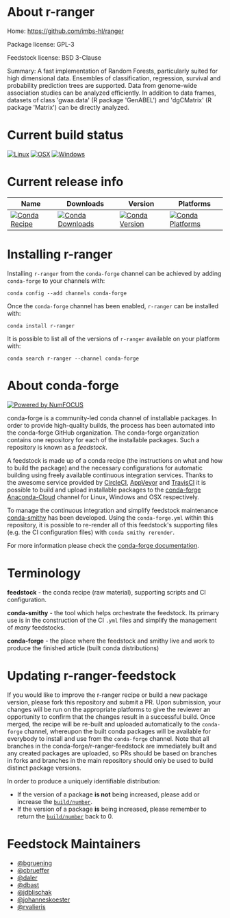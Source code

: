 <!--
# -*- mode: jinja -*-
-->

About r-ranger
==============

Home: https://github.com/imbs-hl/ranger

Package license: GPL-3

Feedstock license: BSD 3-Clause

Summary: A fast implementation of Random Forests, particularly suited for high dimensional data. Ensembles of classification, regression, survival and probability prediction trees are supported. Data from genome-wide association studies can be analyzed efficiently. In addition to data frames, datasets of class 'gwaa.data' (R package 'GenABEL') and 'dgCMatrix' (R package 'Matrix')  can be directly analyzed.



Current build status
====================

[![Linux](https://img.shields.io/circleci/project/github/conda-forge/r-ranger-feedstock/master.svg?label=Linux)](https://circleci.com/gh/conda-forge/r-ranger-feedstock)
[![OSX](https://img.shields.io/travis/conda-forge/r-ranger-feedstock/master.svg?label=macOS)](https://travis-ci.org/conda-forge/r-ranger-feedstock)
[![Windows](https://img.shields.io/appveyor/ci/conda-forge/r-ranger-feedstock/master.svg?label=Windows)](https://ci.appveyor.com/project/conda-forge/r-ranger-feedstock/branch/master)

Current release info
====================

| Name | Downloads | Version | Platforms |
| --- | --- | --- | --- |
| [![Conda Recipe](https://img.shields.io/badge/recipe-r--ranger-green.svg)](https://anaconda.org/conda-forge/r-ranger) | [![Conda Downloads](https://img.shields.io/conda/dn/conda-forge/r-ranger.svg)](https://anaconda.org/conda-forge/r-ranger) | [![Conda Version](https://img.shields.io/conda/vn/conda-forge/r-ranger.svg)](https://anaconda.org/conda-forge/r-ranger) | [![Conda Platforms](https://img.shields.io/conda/pn/conda-forge/r-ranger.svg)](https://anaconda.org/conda-forge/r-ranger) |

Installing r-ranger
===================

Installing `r-ranger` from the `conda-forge` channel can be achieved by adding `conda-forge` to your channels with:

```
conda config --add channels conda-forge
```

Once the `conda-forge` channel has been enabled, `r-ranger` can be installed with:

```
conda install r-ranger
```

It is possible to list all of the versions of `r-ranger` available on your platform with:

```
conda search r-ranger --channel conda-forge
```


About conda-forge
=================

[![Powered by NumFOCUS](https://img.shields.io/badge/powered%20by-NumFOCUS-orange.svg?style=flat&colorA=E1523D&colorB=007D8A)](http://numfocus.org)

conda-forge is a community-led conda channel of installable packages.
In order to provide high-quality builds, the process has been automated into the
conda-forge GitHub organization. The conda-forge organization contains one repository
for each of the installable packages. Such a repository is known as a *feedstock*.

A feedstock is made up of a conda recipe (the instructions on what and how to build
the package) and the necessary configurations for automatic building using freely
available continuous integration services. Thanks to the awesome service provided by
[CircleCI](https://circleci.com/), [AppVeyor](https://www.appveyor.com/)
and [TravisCI](https://travis-ci.org/) it is possible to build and upload installable
packages to the [conda-forge](https://anaconda.org/conda-forge)
[Anaconda-Cloud](https://anaconda.org/) channel for Linux, Windows and OSX respectively.

To manage the continuous integration and simplify feedstock maintenance
[conda-smithy](https://github.com/conda-forge/conda-smithy) has been developed.
Using the ``conda-forge.yml`` within this repository, it is possible to re-render all of
this feedstock's supporting files (e.g. the CI configuration files) with ``conda smithy rerender``.

For more information please check the [conda-forge documentation](https://conda-forge.org/docs/).

Terminology
===========

**feedstock** - the conda recipe (raw material), supporting scripts and CI configuration.

**conda-smithy** - the tool which helps orchestrate the feedstock.
                   Its primary use is in the construction of the CI ``.yml`` files
                   and simplify the management of *many* feedstocks.

**conda-forge** - the place where the feedstock and smithy live and work to
                  produce the finished article (built conda distributions)


Updating r-ranger-feedstock
===========================

If you would like to improve the r-ranger recipe or build a new
package version, please fork this repository and submit a PR. Upon submission,
your changes will be run on the appropriate platforms to give the reviewer an
opportunity to confirm that the changes result in a successful build. Once
merged, the recipe will be re-built and uploaded automatically to the
`conda-forge` channel, whereupon the built conda packages will be available for
everybody to install and use from the `conda-forge` channel.
Note that all branches in the conda-forge/r-ranger-feedstock are
immediately built and any created packages are uploaded, so PRs should be based
on branches in forks and branches in the main repository should only be used to
build distinct package versions.

In order to produce a uniquely identifiable distribution:
 * If the version of a package **is not** being increased, please add or increase
   the [``build/number``](https://conda.io/docs/user-guide/tasks/build-packages/define-metadata.html#build-number-and-string).
 * If the version of a package **is** being increased, please remember to return
   the [``build/number``](https://conda.io/docs/user-guide/tasks/build-packages/define-metadata.html#build-number-and-string)
   back to 0.

Feedstock Maintainers
=====================

* [@bgruening](https://github.com/bgruening/)
* [@cbrueffer](https://github.com/cbrueffer/)
* [@daler](https://github.com/daler/)
* [@dbast](https://github.com/dbast/)
* [@jdblischak](https://github.com/jdblischak/)
* [@johanneskoester](https://github.com/johanneskoester/)
* [@rvalieris](https://github.com/rvalieris/)

